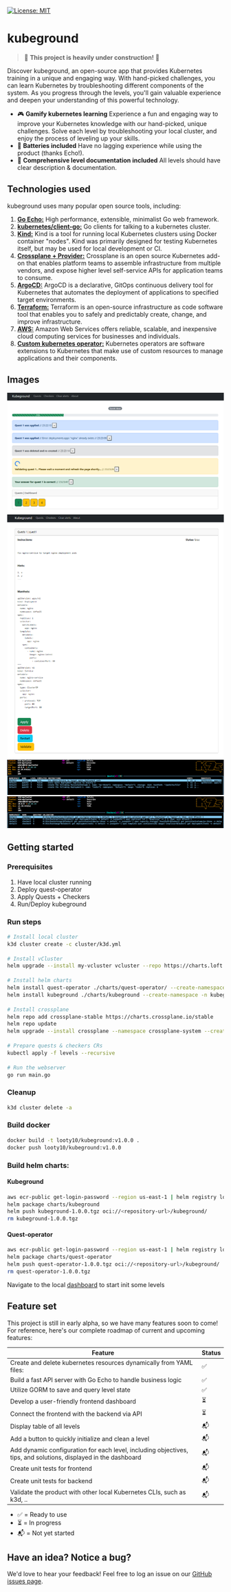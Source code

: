 [![License: MIT](https://img.shields.io/badge/License-MIT-yellow.svg)](https://github.com/slinkity/slinkity/blob/main/LICENSE.md)

# kubeground

> 🚧 **This project is heavily under construction!** 🚧

Discover kubeground, an open-source app that provides Kubernetes training in a unique and engaging way. With hand-picked challenges, you can learn Kubernetes by troubleshooting different components of the system. As you progress through the levels, you'll gain valuable experience and deepen your understanding of this powerful technology.

- 🎮 **Gamify kubernetes learning** Experience a fun and engaging way to improve your Kubernetes knowledge with our hand-picked, unique challenges. Solve each level by troubleshooting your local cluster, and enjoy the process of leveling up your skills.
- 🔋 **Batteries included** Have no lagging experience while using the product (thanks Echo!).
- 📖 **Comprehensive level documentation included** All levels should have clear description & documentation.

## Technologies used

kubeground uses many popular open source tools, including:

1. [**Go Echo:**](https://echo.labstack.com/) High performance, extensible, minimalist Go web framework.
2. [**kubernetes/client-go:**](https://github.com/kubernetes/client-go) Go clients for talking to a kubernetes cluster.
3. [**Kind:**](https://kind.sigs.k8s.io/) Kind is a tool for running local Kubernetes clusters using Docker container "nodes". Kind was primarily designed for testing Kubernetes itself, but may be used for local development or CI.
4. [**Crossplane + Provider:**](https://crossplane.io/) Crossplane is an open source Kubernetes add-on that enables platform teams to assemble infrastructure from multiple vendors, and expose higher level self-service APIs for application teams to consume.
5. [**ArgoCD:**](https://argoproj.github.io/cd/) ArgoCD is a declarative, GitOps continuous delivery tool for Kubernetes that automates the deployment of applications to specified target environments.
6. [**Terraform:**](https://www.terraform.io/) Terraform is an open-source infrastructure as code software tool that enables you to safely and predictably create, change, and improve infrastructure.
7. [**AWS:**](https://aws.amazon.com/) Amazon Web Services offers reliable, scalable, and inexpensive cloud computing services for businesses and individuals.
8. [**Custom kubernetes operator:**](https://kubernetes.io/docs/concepts/extend-kubernetes/operator/) Kubernetes operators are software extensions to Kubernetes that make use of custom resources to manage applications and their components.
## Images
![Main](docs/kubeground-main.png)
![Quest profile](docs/kubeground-quest-profile.png)
![Quests CRD](docs/kubeground-quests-crd.png)
![Checkers CRD](docs/kubeground-checkers-crd.png)

## Getting started

### Prerequisites
1. Have local cluster running
2. Deploy quest-operator
3. Apply Quests + Checkers
4. Run/Deploy kubeground

### Run steps
```bash
# Install local cluster
k3d cluster create -c cluster/k3d.yml

# Install vCluster
helm upgrade --install my-vcluster vcluster --repo https://charts.loft.sh --create-namespace --namespace team-x --repository-config='' --set sync.toHost.ingresses.enabled=true --version 0.20.0-beta.5

# Install helm charts
helm install quest-operator ./charts/quest-operator/ --create-namespace -n quest-operator
helm install kubeground ./charts/kubeground --create-namespace -n kubeground

# Install crossplane
helm repo add crossplane-stable https://charts.crossplane.io/stable
helm repo update
helm upgrade --install crossplane --namespace crossplane-system --create-namespace crossplane-stable/crossplane

# Prepare quests & checkers CRs
kubectl apply -f levels --recursive

# Run the webserver
go run main.go
```

### Cleanup
```bash
k3d cluster delete -a
```

### Build docker
```bash
docker build -t looty10/kubeground:v1.0.0 .
docker push looty10/kubeground:v1.0.0
```

### Build helm charts:
#### Kubeground
```bash
aws ecr-public get-login-password --region us-east-1 | helm registry login --username AWS --password-stdin <repository-url>
helm package charts/kubeground
helm push kubeground-1.0.0.tgz oci://<repository-url>/kubeground/
rm kubeground-1.0.0.tgz
```

#### Quest-operator
```bash
aws ecr-public get-login-password --region us-east-1 | helm registry login --username AWS \ --password-stdin <repository-url>
helm package charts/quest-operator
helm push quest-operator-1.0.0.tgz oci://<repository-url>/kubeground/
rm quest-operator-1.0.0.tgz
```

Navigate to the local [dashboard](localhost:4000/) to start init some levels

## Feature set

This project is still in early alpha, so we have many features soon to come!<br>
For reference, here's our complete roadmap of current and upcoming features:

| Feature                                                                                                         | Status |
| --------------------------------------------------------------------------------------------------------------- | ------ |
| Create and delete kubernetes resources dynamically from YAML files:                                             | ✅     |
| Build a fast API server with Go Echo to handle business logic                                                   | ✅     |
| Utilize GORM to save and query level state                                                                      | ✅     |
| Develop a user-friendly frontend dashboard                                                                      | ⏳     |
| Connect the frontend with the backend via API                                                                   | ⏳     |
| Display table of all levels                                                                                     | 📬     |
| Add a button to quickly initialize and clean a level                                                            | 📬     |
| Add dynamic configuration for each level, including objectives, tips, and solutions, displayed in the dashboard | 📬     |
| Create unit tests for frontend                                                                                  | 📬     |
| Create unit tests for backend                                                                                   | 📬     |
| Validate the product with other local Kubernetes CLIs, such as k3d, ..                                          | 📬     |

- ✅ = Ready to use
- ⏳ = In progress
- 📬 = Not yet started

## Have an idea? Notice a bug?

We'd love to hear your feedback! Feel free to log an issue on our [GitHub issues page](https://github.com/Looty/kubeground/issues).
